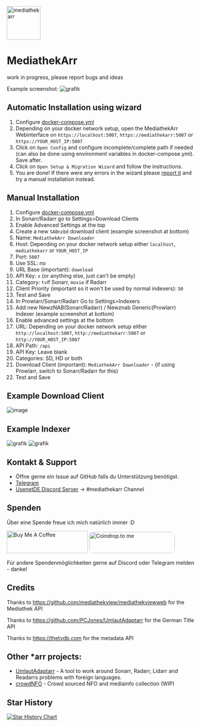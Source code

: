 <img width="90" alt="mediathekarr" src="https://github.com/user-attachments/assets/0e3b6d3a-214b-4382-9111-4b5c001ffc00">

# MediathekArr

work in progress, please report bugs and ideas

Example screenshot:
![grafik](https://github.com/user-attachments/assets/654c42fa-4eab-4b6e-b1c7-9b23192c7a98)


## Automatic Installation using wizard
1. Configure [docker-compose.yml](https://github.com/PCJones/MediathekArr/blob/main/docker-compose.yml)
2. Depending on your docker network setup, open the MediathekArr Webinterface on `https://localhost:5007`, `https://mediathekarr:5007` or `https://YOUR_HOST_IP:5007`
3. Click on `Open Config` and configure incomplete/complete path if needed (can also be done using environment variables in docker-compose.yml). Save after.
4. Click on `Open Setup & Migration Wizard` and follow the instructions.
5. You are done! If there were any errors in the wizard please [report it](https://github.com/PCJones/MediathekArr/issues) and try a manual installation instead.

## Manual Installation

1. Configure [docker-compose.yml](https://github.com/PCJones/MediathekArr/blob/main/docker-compose.yml)
2. In Sonarr/Radarr go to Settings>Download Clients
3. Enable Advanced Settings at the top
4. Create a new `SABnzbd` download client (example screenshot at bottom)
5. Name: `MediathekArr Downloader`
6. Host: Depending on your docker network setup either `localhost`, `mediathekarr` or `YOUR_HOST_IP`
7. Port: `5007`
8. Use SSL: no
9. URL Base (important): `download`
10. API Key: `x` (or anything else, just can't be empty)
11. Category: `tv`if Sonarr, `movie` if Radarr
12. Client Priority (important so it won't be used by normal indexers): `50`
13. Test and Save
14. In Prowlarr/Sonarr/Radarr Go to Settings>Indexers
15. Add new NewzNAB(Sonarr/Radarr) / Newznab Generic(Prowlarr) Indexer (example screenshot at bottom)
16. Enable advanced settings at the bottom
17. URL: Depending on your docker network setup either `http://localhost:5007`, `http://mediathekarr:5007` or `http://YOUR_HOST_IP:5007`
18. API Path: `/api`
19. API Key: Leave blank
20. Categories: SD, HD or both
21. Download Client (important): `MediathekArr Downloader` - (if using Prowlarr, switch to Sonarr/Radarr for this)
22. Test and Save

## Example Download Client
![image](https://github.com/user-attachments/assets/ce34159c-6aa0-42b2-81e0-03d213414837)

## Example Indexer
![grafik](https://github.com/user-attachments/assets/23a4c00f-4b69-4486-8213-a45021c30d16)
![grafik](https://github.com/user-attachments/assets/eddec856-02a5-4206-a1ec-9840586cc0dd)

## Kontakt & Support
- Öffne gerne ein Issue auf GitHub falls du Unterstützung benötigst.
- [Telegram](https://t.me/pc_jones)
- [UsenetDE Discord Server](https://discord.gg/src6zcH4rr) -> #mediathekarr Channel

## Spenden
Über eine Spende freue ich mich natürlich immer :D

<a href="https://www.buymeacoffee.com/pcjones" target="_blank"><img src="https://cdn.buymeacoffee.com/buttons/v2/default-yellow.png" alt="Buy Me A Coffee" height="60px" width="217px" ></a>
<a href="https://coindrop.to/pcjones" target="_blank"><img src="https://coindrop.to/embed-button.png" style="border-radius: 10px; height: 57px !important;width: 229px !important;" alt="Coindrop.to me"></img></a>

Für andere Spendenmöglichkeiten gerne auf Discord oder Telegram melden - danke!

## Credits
Thanks to https://github.com/mediathekview/mediathekviewweb for the Mediathek API

Thanks to https://github.com/PCJones/UmlautAdaptarr for the German Title API

Thanks to https://thetvdb.com for the metadata API

## Other *arr projects:
- [UmlautAdaptarr](https://github.com/PCJones/UmlautAdaptarr) - A tool to work around Sonarr, Radarr, Lidarr and Readarrs problems with foreign languages.
- [crowdNFO](https://crowdnfo.net) - Crowd sourced NFO and mediainfo collection (WIP)

## Star History

[![Star History Chart](https://api.star-history.com/svg?repos=pcjones/mediathekarr&type=Date)](https://star-history.com/#pcjones/mediathekarr&Date)
